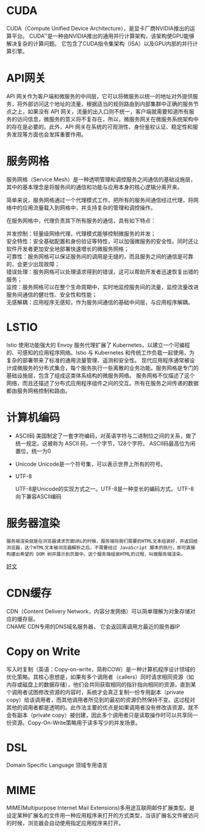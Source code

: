 # CUDA

CUDA（Compute Unified Device Architecture），是显卡厂商NVIDIA推出的运算平台。 CUDA™是一种由NVIDIA推出的通用并行计算架构，该架构使GPU能够解决复杂的计算问题。 它包含了CUDA指令集架构（ISA）以及GPU内部的并行计算引擎。


# API网关

API 网关作为客户端和微服务的中间层，它可以将微服务以统一的地址对外提供服务，将外部访问这个地址的流量，根据适当的规则路由到内部集群中正确的服务节点之上，如果没有 API 网关，流量的出入口则不统一，客户端就需要知道所有服务的访问信息，微服务的意义将不复存在，所以，微服务网关在微服务系统架构中的存在是必要的。此外，API 网关在系统的可观测性、身份鉴权认证、稳定性和服务发现等方面也会发挥重要作用。


# 服务网格

服务网格（Service Mesh）是一种透明管理和调控服务之间通信的基础设施层，其中的基本理念是将服务间的通信和功能与应用本身的核心逻辑分离开来。

简单来说，服务网格通过一个代理模式工作，把所有的服务间通信经过代理，将网络中的应用流量载入到网格中，并支持复杂的管理和调控操作。

在服务网格中，代理负责其下所有服务的通信，具有如下特点：

并发控制：轻量级网络代理，代理模式能够控制微服务的并发；  
安全特性：安全基础配置和身份验证等特性，可以加强微服务的安全性。同时还让软件开发者更加安全地部署快速增长的微服务网格；  
可靠性：服务网格可以保证服务间的调用是无缝的，而且服务之间的通信是可靠的，会更少出现故障；  
错误处理：服务网格可以处理请求得到的错误，这可以帮助开发者迅速恢复出错的服务；  
监控：服务网格可以在整个生命周期中，实时地监控服务间的流量，监控流量改进服务间通信的健壮性、安全性和性能；  
无感解耦：应用程序无感知，作为服务间通信的基础中间层，与应用程序解耦。  
 



# LSTIO

Istio 使用功能强大的 Envoy 服务代理扩展了 Kubernetes，以建立一个可编程的、可感知的应用程序网络。Istio 与 Kubernetes 和传统工作负载一起使用，为复杂的部署带来了标准的通用流量管理、遥测和安全性。
现代应用程序通常被设计成微服务的分布式集合，每个服务执行一些离散的业务功能。服务网格是专门的基础设施层，包含了组成这类体系结构的微服务网络。 服务网格不仅描述了这个网络，而且还描述了分布式应用程序组件之间的交互。所有在服务之间传递的数据都由服务网格控制和路由。



# 计算机编码

- ASCII码 
	美国制定了一套字符编码，对英语字符与二进制位之间的关系，做了统一规定。这被称为 ASCII 码，一个字节，128个字符。
    ASCII码最高位为闲置位，统一为0

- Unicode
	Unicode是一个符号集，可以表示世界上所有的符号。

- UTF-8

	UTF-8是Unicode的实现方式之一。UTF-8是一种变长的编码方式。
	UTF-8向下兼容ASCII编码



# 服务器渲染

	服务端渲染就是在浏览器请求页面URL的时候，服务端将我们需要的HTML文本组装好，并返回给浏览器，这个HTML文本被浏览器解析之后，不需要经过 JavaScript 脚本的执行，即可直接构建出希望的 DOM 树并展示到页面中。这个服务端组装HTML的过程，叫做服务端渲染。

[好文](https://github.com/yacan8/blog/issues/30)



# CDN缓存
  
  CDN（Content Delivery Network，内容分发网络）可以简单理解为对象存储对应的缓存层。  
  CNAME CDN专用的DNS域名服务器， 它会返回离调用方最近的服务器IP  

  
 # Copy on Write

写入时复制（英语：Copy-on-write，简称COW）是一种计算机程序设计领域的优化策略。其核心思想是，如果有多个调用者（callers）同时请求相同资源（如内存或磁盘上的数据存储），他们会共同获取相同的指针指向相同的资源，直到某个调用者试图修改资源的内容时，系统才会真正复制一份专用副本（private copy）给该调用者，而其他调用者所见到的最初的资源仍然保持不变。这过程对其他的调用者都是透明的。此作法主要的优点是如果调用者没有修改该资源，就不会有副本（private copy）被创建，因此多个调用者只是读取操作时可以共享同一份资源。Copy-On-Write策略用于读多写少的并发场景。


# DSL

Domain Specific Language 领域专用语言


# MIME

MIME(Multipurpose Internet Mail Extensions)多用途互联网邮件扩展类型。是设定某种扩展名的文件用一种应用程序来打开的方式类型，当该扩展名文件被访问的时候，浏览器会自动使用指定应用程序来打开。




 


